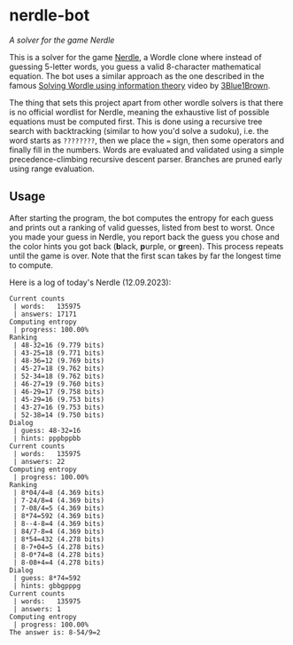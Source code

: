 # nerdle-bot
*A solver for the game Nerdle*

This is a solver for the game [Nerdle](https://nerdlegame.com/), a Wordle clone where instead of guessing 5-letter words, you guess a valid 8-character mathematical equation.
The bot uses a similar approach as the one described in the famous [Solving Wordle using information theory](https://www.youtube.com/watch?v=v68zYyaEmEA) video by [3Blue1Brown](https://www.youtube.com/@3blue1brown).

The thing that sets this project apart from other wordle solvers is that there is no official wordlist for Nerdle, meaning the exhaustive list of possible equations must be computed first.
This is done using a recursive tree search with backtracking (similar to how you'd solve a sudoku), i.e. the word starts as `????????`, then we place the `=` sign, then some operators and finally fill in the numbers.
Words are evaluated and validated using a simple precedence-climbing recursive descent parser.
Branches are pruned early using range evaluation.

## Usage

After starting the program, the bot computes the entropy for each guess and prints out a ranking of valid guesses, listed from best to worst.
Once you made your guess in Nerdle, you report back the guess you chose and the color hints you got back (**b**lack, **p**urple, or **g**reen).
This process repeats until the game is over.
Note that the first scan takes by far the longest time to compute.

Here is a log of today's Nerdle (12.09.2023):

```
Current counts
 | words:   135975
 | answers: 17171
Computing entropy
 | progress: 100.00%
Ranking
 | 48-32=16 (9.779 bits)
 | 43-25=18 (9.771 bits)
 | 48-36=12 (9.769 bits)
 | 45-27=18 (9.762 bits)
 | 52-34=18 (9.762 bits)
 | 46-27=19 (9.760 bits)
 | 46-29=17 (9.758 bits)
 | 45-29=16 (9.753 bits)
 | 43-27=16 (9.753 bits)
 | 52-38=14 (9.750 bits)
Dialog
 | guess: 48-32=16
 | hints: pppbppbb
Current counts
 | words:   135975
 | answers: 22
Computing entropy
 | progress: 100.00%
Ranking
 | 8*04/4=8 (4.369 bits)
 | 7-24/8=4 (4.369 bits)
 | 7-08/4=5 (4.369 bits)
 | 8*74=592 (4.369 bits)
 | 8--4-8=4 (4.369 bits)
 | 84/7-8=4 (4.369 bits)
 | 8*54=432 (4.278 bits)
 | 8-7+04=5 (4.278 bits)
 | 8-0*74=8 (4.278 bits)
 | 8-08+4=4 (4.278 bits)
Dialog
 | guess: 8*74=592
 | hints: gbbgpppg
Current counts
 | words:   135975
 | answers: 1
Computing entropy
 | progress: 100.00%
The answer is: 8-54/9=2
```
